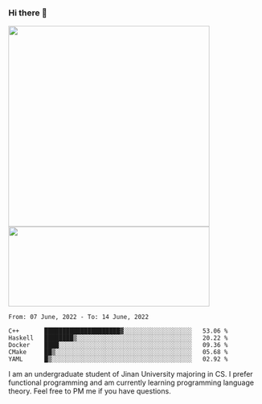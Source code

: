 ### Hi there 👋

<!--
**pe200012/pe200012** is a ✨ _special_ ✨ repository because its `README.md` (this file) appears on your GitHub profile.

Here are some ideas to get you started:

- 🔭 I’m currently working on ...
- 🌱 I’m currently learning ...
- 👯 I’m looking to collaborate on ...
- 🤔 I’m looking for help with ...
- 💬 Ask me about ...
- 📫 How to reach me: ...
- 😄 Pronouns: ...
- ⚡ Fun fact: ...
-->
<p>
    <img width="400em" src="https://github-readme-stats.vercel.app/api?username=pe200012&show_icons=true&icon_color=f44336&title_color=757de8">
    <img width="400em" height="159em" src="https://github-readme-stats.vercel.app/api/top-langs/?username=pe200012&hide=html,cmake,css&title_color=757de8&layout=compact">
</p>

<!--START_SECTION:waka-->
```text
From: 07 June, 2022 - To: 14 June, 2022

C++       █████████████████████▓░░░░░░░░░░░░░░░░░░░   53.06 % 
Haskell   ████████▒░░░░░░░░░░░░░░░░░░░░░░░░░░░░░░░░   20.22 % 
Docker    ████░░░░░░░░░░░░░░░░░░░░░░░░░░░░░░░░░░░░░   09.36 % 
CMake     ██▒░░░░░░░░░░░░░░░░░░░░░░░░░░░░░░░░░░░░░░   05.68 % 
YAML      █▒░░░░░░░░░░░░░░░░░░░░░░░░░░░░░░░░░░░░░░░   02.92 % 
```
<!--END_SECTION:waka-->

I am an undergraduate student of Jinan University majoring in CS. I prefer functional programming and am currently learning programming language theory. Feel free to PM me if you have questions.
